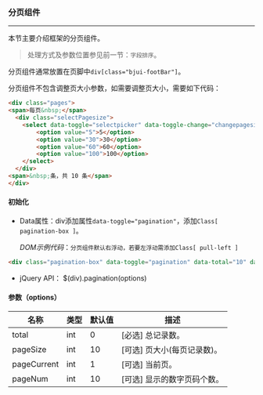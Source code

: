 ### 分页组件
***
本节主要介绍框架的分页组件。
> 处理方式及参数位置参见前一节：`字段排序`。
> 
  分页组件通常放置在页脚中`div[class="bjui-footBar"]`。
>  
  分页组件不包含调整页大小参数，如需要调整页大小，需要如下代码：
  ```html
<div class="pages">
  <span>每页&nbsp;</span>
    <div class="selectPagesize">
      <select data-toggle="selectpicker" data-toggle-change="changepagesize">
          <option value="5">5</option>
          <option value="30">30</option>
          <option value="60">60</option>
          <option value="100">100</option>
      </select>
    </div>
  <span>&nbsp;条，共 10 条</span>
</div>
  ```
  
#### 初始化
* Data属性：div添加属性`data-toggle="pagination"`，添加`Class[ pagination-box ]`。

  *DOM示例代码*：`分页组件默认右浮动，若要左浮动需添加Class[ pull-left ]`
```html
<div class="pagination-box" data-toggle="pagination" data-total="10" data-page-size="5" data-page-current="1"></div>
```
* jQuery API：
      $(div).pagination(options)
      
#### 参数（options）

| 名称 | 类型 | 默认值 | 描述 |
| -- | -- | -- | -- |
| total | int | 0 | [必选] 总记录数。 |
| pageSize | int | 10 | [可选] 页大小(每页记录数)。 |
| pageCurrent | int | 1 | [可选] 当前页。 |
| pageNum | int | 10 | [可选] 显示的数字页码个数。 |

